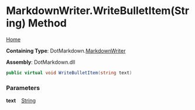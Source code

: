 # MarkdownWriter\.WriteBulletItem\(String\) Method

[Home](../../../README.md)

**Containing Type**: DotMarkdown\.[MarkdownWriter](../README.md)

**Assembly**: DotMarkdown\.dll

```csharp
public virtual void WriteBulletItem(string text)
```

### Parameters

**text** &ensp; [String](https://docs.microsoft.com/en-us/dotnet/api/system.string)
